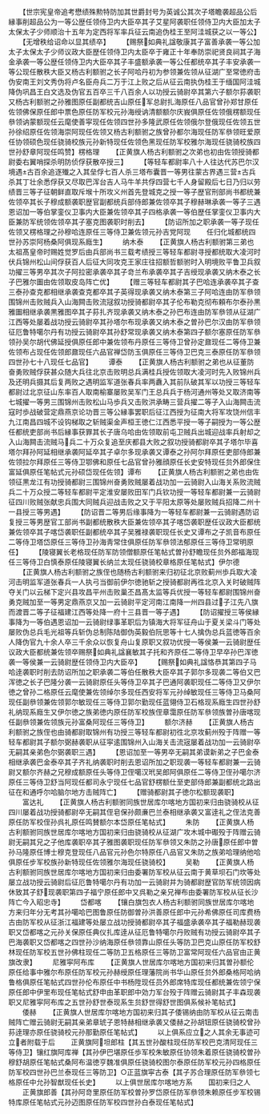 <!-- { "loadSidebar": true } -->
　　【世宗宪皇帝追考懋绩殊勲特防加其世爵封号为英诚公其次子塔瞻袭超品公后縁事削超品公为一等公歴任领侍卫内大臣卒其子艾星阿袭职任领侍卫内大臣加太子太保太子少师顺治十五年为定西将军率兵征云南追伪桂王至阿洼城获之以一等公】
　　【无增秩给诏命以显其绩卒】
　　【赐祭如典礼諡敬康其子富善承袭一等公加太子太保太子少师议政大臣歴任领侍卫内太臣卒于雍正十年奉防崇祀贤良祠其子海金承袭一等公歴任领侍卫内大臣卒其子丰盛额承袭一等公任都统卒其子丰安承袭一等公现任散秩大臣又杨古利额驸之长子阿哈丹初为参领兼佐领从征湖广至常徳府击伪安南王刘文秀伪将卢名臣舟兵二万于江上败之后从征云南执伪桂王于缅国阿洼城降伪巩昌王白文选及伪官五百卒三千八百余人以功授云骑尉卒其第六子额尔荪袭职又杨古利额驸之孙雅图原任副都统吉山原任军总尉扎海原任八品官曾孙郑甘原任佐领佛保原任郎中票色原任防军校元孙海绶讷清额额尔庆峩俱原任佐领俄楞额现任叅领讷蒙额现任云麾使善寜现任佐领四世孙多隆武原任佐领俄尔登俄现任佐领五世孙徐绍原任佐领海崇阿现任佐领又杨古利额驸之族曾孙都尔海现任防军叅领旺爱原任协领硕色现任骁骑校族元孙新特现任佐领色黑现任防军校雅尔海现任骁骑校族四世孙舒章阿现任鸣赞】楞格理
　　【正黄旗人杨古利额驸之次弟也初由佐领授骑都尉委右翼哨探杀明防侦俘获散卒授三】
　　【等轻车都尉率八十人往达代苏巴尔汉境遇古百余追逐殱之入其垒俘七百人杀三塔布囊晋一等男往蒙古界遇三营古兵杀其丁壮余悉俘获又尽取巴浑台吉人马牛羊共俘四营七千人身留殿后七日乃归以劳绩晋三等子征朝鲜直取斥堠十所攻义州首先登城克之授一等子歴官刑部尚书都统兼佐领卒其长子穆成额袭职歴官副都统兵部侍郎兼佐领卒其子穆赫琳承袭一等子三遇恩诏加一等伯掌銮仪卫事内大臣兼佐领卒其子四格承袭一等伯歴任掌銮仪卫事内大臣兼防军统领佐领卒其子塞克图袭职时削去】
　　【防诏所加之职承袭一等子现任佐领又楞格理之孙穆哈连原任三等侍卫兼佐领元孙吉党阿现
　　任归化城都统四世孙苏崇阿杨桑阿俱现系廕生】
　　纳木泰
　　【正黄旗人杨古利额驸第三弟也太祖髙皇帝时赐姓觉罗后由兵部尚书三载考绩授三等轻车都尉寻授都统取大凌河时伏兵锦州松山间俘获百人后征大同攻克王家庄往招额哲额驸时入明境败平鲁卫兵叙功擢三等男卒其次子阿拉密承袭卒其子竒兰布承袭卒其子吉绶现承袭又纳木泰之长子巴雅尔圗由佐领取皮岛阵亡优】
　　【赠三等轻车都尉其子巴哈连承袭卒其子查三泰孙查克都相继承袭查克都卒其子英得现承袭又纳木泰第三子阿哈连由防军叅领围锦州击败贼兵入山海闗击败流冦叙功授骑都尉卒其子伦布勒克彻布頼布尔泰孙黒雅圗相继承袭黒雅图卒其子荪扎齐现承袭又纳木泰之孙巴布连由防军叅领从征湖广江西等处屡着战功授云骑尉卒其孙塔尔布现承袭又纳木泰之曽孙巴尔汉由防军叅领征厄鲁特噶尔丹有功授云骑尉卒其孙舒常现承袭又纳木泰第四子额尔塞原任防军叅领孙吴尔胡代佛延授俱原任郎中兼佐领布丹原任三等侍卫曾孙定鼐现任二等侍卫兼佐领布占现任佐领郎鼐现任六品官禅岱防玉俱原任三等侍卫巴克三泰原任防军叅领四世孙七十八现任七品官】
　　谭泰
　　【正黄旗人杨古利额驸之弟也从征董防奋勇败贼俘获甚众随大兵往北京击败明总兵满桂兵授佐领取大凌河时先入败锦州兵及还明兵摄其后复两败之遇明监军道张春兵率两纛入其前队破其军以功授三等轻车都尉过北京征山东率百人取南榆寨屡败吴军门王总兵兵于杨河通州等处又取济南等七城擢一等男三围锦州击败松山马歩兵又击败洪承畴三营兵擢二等子入山海闗击流寇时歩战破营定鼎燕京论功晋三等公縁事罢职后征江西授为征南大将军攻饶州信丰九江南昌四城不设钩梯取之斩贼渠金声桓王徳仁江西悉平授一等子嗣授为一等公歴任都统吏部尚书后縁事获罪其长子唐乌哈由佐领取前屯卫贼兵出城迎战率兵射却之入山海闗击流贼马兵二十万众复追至庆都县大败之叙功授骑都尉卒其子塔尔毕喜塔尔拜孙阿延相继承袭阿延卒其子卓尔多现承袭又谭泰之孙阿尔拜原任吏部侍郎兼佐领拉尔拜原任三等侍卫鄂佛和原任七品官曾孙雅顔原任长史安特现任贠外郎保住富延俱原任笔帖式元孙硕岱现任佐领】谭布
　　【正黄旗人杨古利额驸之弟也由佐领征黒龙江有功授骑都尉三围锦州奋勇败贼屡着战功加一云骑尉入山海关系败流贼兵二十万众授二等轻车都尉平定淮安屡败田军门兵钦功授一等轻车都尉兼一云骑尉征四川败贼张献忠兵围大同贼兵迎战击败之又于平阳太原等处屡败贼兵招降二州十一县授三等男遇】
　　【防诏晋二等男后缘事降为一等轻车都尉兼一云骑尉遇防诏复授三等男歴官工部尚书副都统散秩大臣兼佐领卒其子喀岱袭职歴任议政大臣都统兼佐领卒其子喀岱袭职任副都统卒其子吴雅禄袭职现任长史又谭布之子凯音布原任二等侍卫塔岱原任三等侍卫孙海靑常住俱原任防军叅领法郁原任三等侍卫常明原任】
　　【陵寝翼长老格现任防军防领僧额原任笔帖式曽孙舒瞻现任贠外郎福海现任三等侍卫白慎泰原任陵寝翼长纳兰太现任骁骑校章格原任笔帖式】伊尔德
　　【正黄旗人杨古利额驸之族侄也随杨古利额驸来归初征北京败蓟州歩兵取大凌河击明监军道张春兵一人执弓当御前伊尔徳驰斩之授骑都尉再徃北京入关时破贼阵夺关门以云梯下定兴县攻昌平州击败巢丕昌髙太监等兵优授一等轻车都尉围锦州奋勇克贼加至一等男定鼎燕京又加一云骑尉平定河南江南降一州四县过子江先八旗而渡晋二等子征福建江西等处降一府十三县晋一等子遇】
　　【防诏擢授三等侯縁事降为一等伯遇恩诏加一云骑尉绿事革职后为镇海大将军征舟山于夏关梁斗门等处屡败伪总兵毛光祖等兵斩伪总制陈陆御伪英毅伯阮思等十七人擒伪总兵蓝徳等百余人降伪官九十余人卒三千余众以恢复舟山复原职又叙功优授一等侯兼一云骑尉歴任议政大臣都统兼佐领卒赐祭如典礼諡襄敏其子托和齐原任二等侍卫早卒孙巴浑徳袭一等侯兼一云骑尉歴任领侍卫内大臣卒】
　　【赐祭如典礼諡恪恭其第四子马哈逹袭职时削去防诏所加之职承袭二等伯任散秩大臣卒其子郭尔多现袭二等伯又巴浑徳之长子巴隆分袭一云骑尉原任头等侍卫卒其子巴通阿袭职现任二等侍卫又伊尔徳之曾孙二格原任云麾使兼佐领绰尔多现任西安将军元孙绰敏现任三等侍卫马桑阿现任副叅领兼佐领郭尔敏现任三等侍卫郭尔勤现任蓝翎侍卫石格现系廕生四世孙舒礼纳现系廕生又伊尔徳之族弟徳内原任防军校族侄章霭原任防军叅领族曽孙唐喀现任副叅领兼佐领族元孙富桑阿现任三等侍卫】
　　额尔济赫
　　【正黄旗人杨古利额驸之族侄也由骑都尉取锦州有功授三等轻车都尉初徃北京攻蓟州殁于阵赠一等轻车都尉其子额尔弼赫袭职从征寜逺围锦州入山海关击流宼屡着战功加一云骑尉卒无嗣其亲弟色尔弼袭职三遇】
　　【恩诏加至一等男卒无嗣其弟谟新弟之子巴金泰相继承袭巴金泰卒其子齐礼纳袭职时削去恩诏所加之职现袭一等轻车都尉兼一云骑尉又额尔齐赫之兄穆成额原任头等侍卫侄噶汉玳吴郎阿俱原任二等侍卫侄孙噶尔济原任三等侍卫舒当阿现任都司永宁现任七品官舒楞额仕至吏部侍郎兼副都统北路出征在和通呼尔哈脑尔地方击贼阵亡】
　　【赠骑都尉其子徳尔松额现袭职】
　　富达礼
　　【正黄旗人杨古利额驸同族世居库尔喀地方国初来归由骁骑校从征四川屡着战功授骑都尉卒无嗣其侄皂保孙颇亷巴兰泰相继承袭又富逹礼之侄法克善原任防军校侄孙呉礼原任鸣賛额尔本岱原任笔帖式】
　　朱防
　　【正黄旗人杨古利额驸同族世居库尔喀地方国初来归由骁骑校从征湖广攻木城中礟殁于阵赠云骑尉无嗣其兄之子他库袭职卒其子雅图袭职现任防军叅领又朱防之孙唐原任郎中曽孙马隆原任博士穆克登现任八品官元孙色尔特原任八品官又朱防之族弟哈理纳他哈俱原任步军校族孙新特现任佐领雅尔海现任骁骑校】
　　吴勒
　　【正黄旗人杨古利额驸同族世居库尔喀地方国初来归由委署防军校从征云南于黄草坝石门坎等处屡立战功授云骑尉后征厄鲁特噶尔丹有功加一云骑尉并为骑都尉歴官防军统领因病休致其子舒现袭职第四子福宁原任郎中又呉勒之亲兄禅布由委署防军校从征长沙阵亡今入昭忠寺】
　　岱都喀
　　【镶白旗包衣人杨古利额驸同族世居库尔喀地方来归年分无考其孙噶哈巴图鲁原任防御曽孙洪善原任郎中元孙希佛原任司库费杨古由防军校从征浙江福建等处屡立战功授骑都尉卒其子福盛承袭卒其子福勒赫现袭职又岱都喀之元孙关保原任典仪扎库逹从征厄鲁特噶尔丹败贼有功授云骑尉卒其子巴海袭职又岱都喀之四世孙沙纳海原任叅领靠山原任头等防卫巴克山原任防军校舒林现任防军校五世孙佛柱现任二等防卫五格原任三等防卫富常阿现任六品官由正黄旗改隶】
　　尼雅寜阿布库
　　【正黄旗人世居库尔喀地方国初来归其曽孙额伦原任给事中雅尔布原任防军校元孙赫绶原任理藩院尚书华山原任贠外郎桑格阿哈纳鲁格俱原任笔帖式四世孙伦布原任中书杨陞现任员外郎席特库现任都统兼佐领宁保原任郎中伊里布现任笔帖式舒申由革职郎中効力军台殁于阵赠云骑尉其子丰森现袭职又尼雅寜阿布库之五世孙舒世泰现系生贠舒世得舒世图俱系候补笔帖式】
　　倭赫
　　【正黄旗人世居库尔喀地方国初来归其子倭锡纳由防军校从征云南击贼阵亡赠云骑尉无嗣其亲弟章琥子恩特赫相继承袭又倭赫之孙胡钮原任骁骑校曾孙荪逹理亦原任骁骑校元孙那勤原任笔帖式】
　　以上俱系应立之人其余无事迹可立者附载于后
　　正黄旗阿坦郎柱【其五世孙酸柱现任防军校巴克清阿现任三等侍卫】镶红旗阿库禅【其孙伊巴堪原任歩军校朱敏原任协领朱着原任骁骑校曽孙穆舒胡原任笔帖式桑阿布温徳亨魏准俱原任骁骑校图尔泰原任防军校元孙四格原任防军校四世孙巴兰泰现任三等防卫】○正蓝旗寜古泰【其子苏合理原任防军叅领七格原任中允孙智猷现任长史】
　　以上俱世居库尔喀地方系
　　国初来归之人
　　正黄旗郎善【其孙阿竒里原任防军校曽孙罗岱原任防军叅领朱赖原任步军校锡特库原任笔帖式元孙迈图原任防军校四世孙白泰现任笔帖式】
